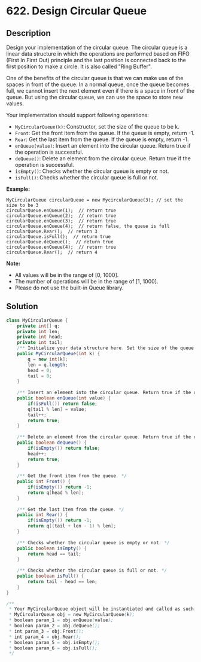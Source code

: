 # 622. Design Circular Queue

## Description

Design your implementation of the circular queue. The circular queue is a linear data structure in which the operations are performed based on FIFO (First In First Out) principle and the last position is connected back to the first position to make a circle. It is also called "Ring Buffer".

One of the benefits of the circular queue is that we can make use of the spaces in front of the queue. In a normal queue, once the queue becomes full, we cannot insert the next element even if there is a space in front of the queue. But using the circular queue, we can use the space to store new values.

Your implementation should support following operations:

- `MyCircularQueue(k)`: Constructor, set the size of the queue to be k.
- `Front`: Get the front item from the queue. If the queue is empty, return -1.
- `Rear`: Get the last item from the queue. If the queue is empty, return -1.
- `enQueue(value)`: Insert an element into the circular queue. Return true if the operation is successful.
- `deQueue()`: Delete an element from the circular queue. Return true if the operation is successful.
- `isEmpty()`: Checks whether the circular queue is empty or not.
- `isFull()`: Checks whether the circular queue is full or not.

 

**Example:**

```
MyCircularQueue circularQueue = new MycircularQueue(3); // set the size to be 3
circularQueue.enQueue(1);  // return true
circularQueue.enQueue(2);  // return true
circularQueue.enQueue(3);  // return true
circularQueue.enQueue(4);  // return false, the queue is full
circularQueue.Rear();  // return 3
circularQueue.isFull();  // return true
circularQueue.deQueue();  // return true
circularQueue.enQueue(4);  // return true
circularQueue.Rear();  // return 4
```

**Note:**

- All values will be in the range of [0, 1000].
- The number of operations will be in the range of [1, 1000].
- Please do not use the built-in Queue library.

## Solution

```java
class MyCircularQueue {
    private int[] q;
    private int len;
    private int head;
    private int tail;
    /** Initialize your data structure here. Set the size of the queue to be k. */
    public MyCircularQueue(int k) {
        q = new int[k];
        len = q.length;
        head = 0;
        tail = 0;
    }
    
    /** Insert an element into the circular queue. Return true if the operation is successful. */
    public boolean enQueue(int value) {
        if(isFull()) return false;
        q[tail % len] = value;
        tail++;
        return true;
    }
    
    /** Delete an element from the circular queue. Return true if the operation is successful. */
    public boolean deQueue() {
        if(isEmpty()) return false;
        head++;
        return true;
    }
    
    /** Get the front item from the queue. */
    public int Front() {
        if(isEmpty()) return -1;
        return q[head % len];
    }
    
    /** Get the last item from the queue. */
    public int Rear() {
        if(isEmpty()) return -1;
        return q[(tail + len - 1) % len];
    }
    
    /** Checks whether the circular queue is empty or not. */
    public boolean isEmpty() {
        return head == tail;
    }
    
    /** Checks whether the circular queue is full or not. */
    public boolean isFull() {
        return tail - head == len;
    }
}

/**
 * Your MyCircularQueue object will be instantiated and called as such:
 * MyCircularQueue obj = new MyCircularQueue(k);
 * boolean param_1 = obj.enQueue(value);
 * boolean param_2 = obj.deQueue();
 * int param_3 = obj.Front();
 * int param_4 = obj.Rear();
 * boolean param_5 = obj.isEmpty();
 * boolean param_6 = obj.isFull();
 */
```

